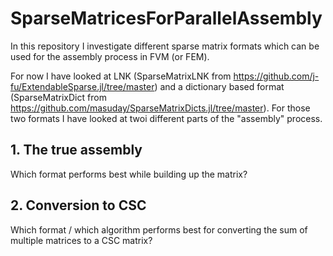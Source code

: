 # SparseMatricesForParallelAssembly
In this repository I investigate different sparse matrix formats which can be used for the assembly process in FVM (or FEM).

For now I have looked at LNK (SparseMatrixLNK from https://github.com/j-fu/ExtendableSparse.jl/tree/master) and a dictionary based format (SparseMatrixDict from https://github.com/masuday/SparseMatrixDicts.jl/tree/master).
For those two formats I have looked at twoi different parts of the "assembly" process.
## 1. The true assembly
Which format performs best while building up the matrix?

## 2. Conversion to CSC
Which format / which algorithm performs best for converting the sum of multiple matrices to a CSC matrix?

